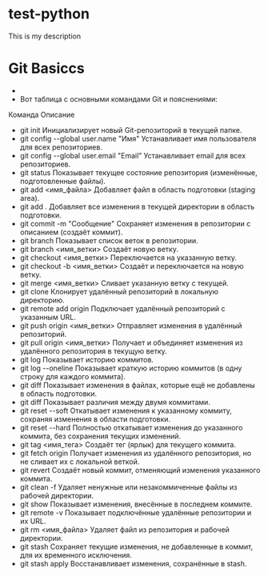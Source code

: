 # test-python
This is my description 

# Git Basiccs
- 
- Вот таблица с основными командами Git и пояснениями:

Команда	Описание
- git init	Инициализирует новый Git-репозиторий в текущей папке.
- git config --global user.name "Имя"	Устанавливает имя пользователя для всех репозиториев.
- git config --global user.email "Email"	Устанавливает email для всех репозиториев.
- git status	Показывает текущее состояние репозитория (изменённые, подготовленные файлы).
- git add <имя_файла>	Добавляет файл в область подготовки (staging area).
- git add .	Добавляет все изменения в текущей директории в область подготовки.
- git commit -m "Сообщение"	Сохраняет изменения в репозитории с описанием (создаёт коммит).
- git branch	Показывает список веток в репозитории.
- git branch <имя_ветки>	Создаёт новую ветку.
- git checkout <имя_ветки>	Переключается на указанную ветку.
- git checkout -b <имя_ветки>	Создаёт и переключается на новую ветку.
- git merge <имя_ветки>	Сливает указанную ветку с текущей.
- git clone <URL>	Клонирует удалённый репозиторий в локальную директорию.
- git remote add origin <URL>	Подключает удалённый репозиторий с указанным URL.
- git push origin <имя_ветки>	Отправляет изменения в удалённый репозиторий.
- git pull origin <имя_ветки>	Получает и объединяет изменения из удалённого репозитория в текущую ветку.
- git log	Показывает историю коммитов.
- git log --oneline	Показывает краткую историю коммитов (в одну строку для каждого коммита).
- git diff	Показывает изменения в файлах, которые ещё не добавлены в область подготовки.
- git diff <commit1> <commit2>	Показывает различия между двумя коммитами.
- git reset --soft <hash>	Откатывает изменения к указанному коммиту, сохраняя изменения в области подготовки.
- git reset --hard <hash>	Полностью откатывает изменения до указанного коммита, без сохранения текущих изменений.
- git tag <имя_тега>	Создаёт тег (ярлык) для текущего коммита.
- git fetch origin	Получает изменения из удалённого репозитория, но не сливает их с локальной веткой.
- git revert <hash>	Создаёт новый коммит, отменяющий изменения указанного коммита.
- git clean -f	Удаляет ненужные или незакоммиченные файлы из рабочей директории.
- git show	Показывает изменения, внесённые в последнем коммите.
- git remote -v	Показывает подключённые удалённые репозитории и их URL.
- git rm <имя_файла>	Удаляет файл из репозитория и рабочей директории.
- git stash	Сохраняет текущие изменения, не добавленные в коммит, для их временного исключения.
- git stash apply	Восстанавливает изменения, сохранённые в stash.
